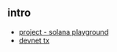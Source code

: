 ## intro
- [project - solana playground](https://beta.solpg.io/67c03c92cffcf4b13384d6ec)
- [devnet tx](https://explorer.solana.com/tx/4z5GmrCMSGHdBaGBTU7nnqP6hoPNJFd7QCp23rGP31yP5SJrGhguNNEV7hUCgL5Uzvam2T4ykMigmCBK7fuMr9JY?cluster=devnet)